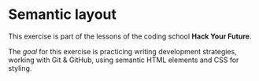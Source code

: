 # Semantic layout

This exercise is part of the lessons of the coding school **Hack Your Future**.

The _goal_ for this exercise is practicing writing development strategies, working with Git & GitHub, using semantic HTML elements and CSS for styling.
